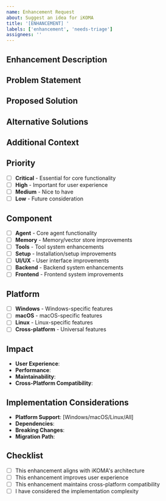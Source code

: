 ```yaml
---
name: Enhancement Request
about: Suggest an idea for iKOMA
title: '[ENHANCEMENT] '
labels: ['enhancement', 'needs-triage']
assignees: ''
---
```


## Enhancement Description
<!-- A clear and concise description of the enhancement you'd like to see. -->

## Problem Statement
<!-- A clear and concise description of what problem this enhancement would solve. -->

## Proposed Solution
<!-- A clear and concise description of what you want to happen. -->

## Alternative Solutions
<!-- A clear and concise description of any alternative solutions or features you've considered. -->

## Additional Context
<!-- Add any other context or screenshots about the enhancement request here. -->

## Priority
<!-- Select the appropriate priority level -->
- [ ] **Critical** - Essential for core functionality
- [ ] **High** - Important for user experience
- [ ] **Medium** - Nice to have
- [ ] **Low** - Future consideration

## Component
<!-- Select the affected component(s) -->
- [ ] **Agent** - Core agent functionality
- [ ] **Memory** - Memory/vector store improvements
- [ ] **Tools** - Tool system enhancements
- [ ] **Setup** - Installation/setup improvements
- [ ] **UI/UX** - User interface improvements
- [ ] **Backend** - Backend system enhancements
- [ ] **Frontend** - Frontend system improvements

## Platform
<!-- Select the target platform(s) -->
- [ ] **Windows** - Windows-specific features
- [ ] **macOS** - macOS-specific features
- [ ] **Linux** - Linux-specific features
- [ ] **Cross-platform** - Universal features

## Impact
- **User Experience**: 
- **Performance**: 
- **Maintainability**: 
- **Cross-Platform Compatibility**: 

## Implementation Considerations
- **Platform Support**: [Windows/macOS/Linux/All]
- **Dependencies**: 
- **Breaking Changes**: 
- **Migration Path**: 

## Checklist
- [ ] This enhancement aligns with iKOMA's architecture
- [ ] This enhancement improves user experience
- [ ] This enhancement maintains cross-platform compatibility
- [ ] I have considered the implementation complexity 